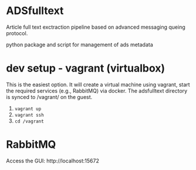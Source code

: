 # ADSfulltext

Article full text exctraction pipeline based on advanced messaging queing protocol.

python package and script for management of ads metadata

dev setup - vagrant (virtualbox)
================================

This is the easiest option. It will create a virtual machine using vagrant, start the required services (e.g., RabbitMQ) via docker. The adsfulltext directory is synced to /vagrant/ on the guest.

1. `vagrant up`
1. `vagrant ssh`
1. `cd /vagrant`

RabbitMQ
========

Access the GUI: http://localhost:15672